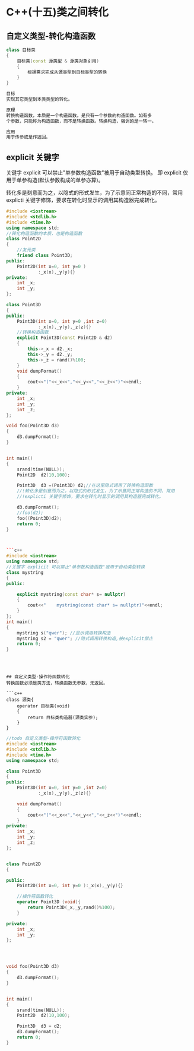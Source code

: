 # C++(十五)类之间转化

## 自定义类型-转化构造函数

```c++
class 目标类
{
    目标类(const 源类型 & 源类对象引用)
    {
        根据需求完成从源类型到目标类型的转换
    }
}

目标
实现其它类型到本类类型的转化。

原理
转换构造函数，本质是一个构造函数。是只有一个参数的构造函数。如有多
个参数，只能称为构造函数，而不是转换函数。转换构造，强调的是一转一。

应用
用于传参或是作返回。
```

## explicit 关键字

关键字 explicit 可以禁止"单参数构造函数"被用于自动类型转换。
即 explicit 仅用于单参构造(默认参数构成的单参亦算)。

转化多是刻意而为之，以隐式的形式发生，为了示意同正常构造的不同，常用
explicti 关键字修饰，要求在转化时显示的调用其构造器完成转化。


```c++
#include <iostream>
#include <stdlib.h>
#include <time.h>
using namespace std;
//转化构造函数的本质，也是构造函数
class Point2D
{
    //友元类
    friend class Point3D;
public:
    Point2D(int x=0, int y=0 )
            :_x(x),_y(y){}
private:
    int _x;
    int _y;
};

class Point3D
{
public:
    Point3D(int x=0, int y=0 ,int z=0)
            :_x(x),_y(y),_z(z){}
    //转换构造函数
    explicit Point3D(const Point2D & d2)
    {
        this->_x = d2._x;
        this->_y = d2._y;
        this->_z = rand()%100;
    }
    void dumpFormat()
    {
        cout<<"("<<_x<<","<<_y<<","<<_z<<")"<<endl;
    }
private:
    int _x;
    int _y;
    int _z;
};

void foo(Point3D d3)
{
    d3.dumpFormat();
}


int main()
{
    srand(time(NULL));
    Point2D  d2(10,100);

    Point3D  d3 =(Point3D) d2;//在这里隐式调用了转换构造函数
    //!转化多是刻意而为之，以隐式的形式发生，为了示意同正常构造的不同，常用
    //!explicti 关键字修饰，要求在转化时显示的调用其构造器完成转化。

    d3.dumpFormat();
    //foo(d2);
    foo((Point3D)d2);
    return 0;
}

```
```c++


```c++
#include <iostream>
using namespace std;
//关键字 explicit 可以禁止"单参数构造函数"被用于自动类型转换
class mystring
{
public:

    explicit mystring(const char* s= nullptr)
    {
        cout<<"    mystring(const char* s= nullptr)"<<endl;
    }
};
int main()
{
    mystring s("qwer"); //显示调用转换构造
    mystring s2 = "qwer"; //隐式调用转换构造,被explicit禁止
    return 0;
}



```
```


## 自定义类型-操作符函数转化
转换函数必须是类方法，转换函数无参数，无返回。

```c++
class 源类{
    operator 目标类(void)
    {
        return 目标类构造器(源类实参);
    }
}
```

```c++
//todo 自定义类型-操作符函数转化
#include <iostream>
#include <stdlib.h>
#include <time.h>
using namespace std;

class Point3D
{
public:
    Point3D(int x=0, int y=0 ,int z=0)
            :_x(x),_y(y),_z(z){}

    void dumpFormat()
    {
        cout<<"("<<_x<<","<<_y<<","<<_z<<")"<<endl;
    }
private:
    int _x;
    int _y;
    int _z;
};


class Point2D
{

public:
    Point2D(int x=0, int y=0 ):_x(x),_y(y){}

    //操作符函数转化
    operator Point3D (void){
        return Point3D(_x,_y,rand()%100);
    }

private:
    int _x;
    int _y;
};




void foo(Point3D d3)
{
    d3.dumpFormat();
}


int main()
{
    srand(time(NULL));
    Point2D  d2(10,100);

    Point3D  d3 = d2;
    d3.dumpFormat();
    return 0;
}

```
